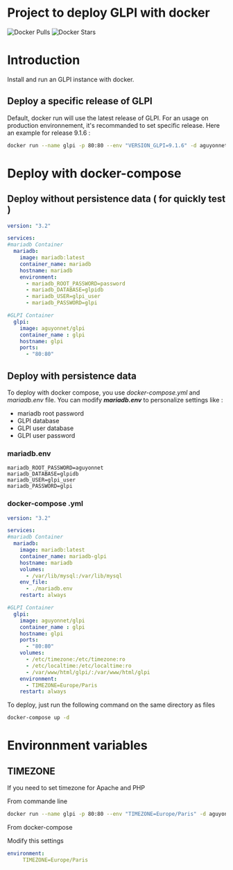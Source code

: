 # Project to deploy GLPI with docker

![Docker Pulls](https://img.shields.io/docker/pulls/aguyonnet/glpi) ![Docker Stars](https://img.shields.io/docker/stars/aguyonnet/glpi)
# Introduction

Install and run an GLPI instance with docker.

## Deploy a specific release of GLPI
Default, docker run will use the latest release of GLPI.
For an usage on production environnement, it's recommanded to set specific release.
Here an example for release 9.1.6 :
```sh
docker run --name glpi -p 80:80 --env "VERSION_GLPI=9.1.6" -d aguyonnet/glpi
```

# Deploy with docker-compose

## Deploy without persistence data ( for quickly test )
```yaml
version: "3.2"

services:
#mariadb Container
  mariadb:
    image: mariadb:latest
    container_name: mariadb
    hostname: mariadb
    environment:
      - mariadb_ROOT_PASSWORD=password
      - mariadb_DATABASE=glpidb
      - mariadb_USER=glpi_user
      - mariadb_PASSWORD=glpi

#GLPI Container
  glpi:
    image: aguyonnet/glpi
    container_name : glpi
    hostname: glpi
    ports:
      - "80:80"
```

## Deploy with persistence data

To deploy with docker compose, you use *docker-compose.yml* and *mariadb.env* file.
You can modify **_mariadb.env_** to personalize settings like :

* mariadb root password
* GLPI database
* GLPI user database
* GLPI user password


### mariadb.env
```
mariadb_ROOT_PASSWORD=aguyonnet
mariadb_DATABASE=glpidb
mariadb_USER=glpi_user
mariadb_PASSWORD=glpi
```

### docker-compose .yml
```yaml
version: "3.2"

services:
#mariadb Container
  mariadb:
    image: mariadb:latest
    container_name: mariadb-glpi
    hostname: mariadb
    volumes:
      - /var/lib/mysql:/var/lib/mysql
    env_file:
      - ./mariadb.env
    restart: always

#GLPI Container
  glpi:
    image: aguyonnet/glpi
    container_name : glpi
    hostname: glpi
    ports:
      - "80:80"
    volumes:
      - /etc/timezone:/etc/timezone:ro
      - /etc/localtime:/etc/localtime:ro
      - /var/www/html/glpi/:/var/www/html/glpi
    environment:
      - TIMEZONE=Europe/Paris
    restart: always
```

To deploy, just run the following command on the same directory as files

```sh
docker-compose up -d
```

# Environnment variables

## TIMEZONE
If you need to set timezone for Apache and PHP

From commande line
```sh
docker run --name glpi -p 80:80 --env "TIMEZONE=Europe/Paris" -d aguyonnet/glpi
```

From docker-compose

Modify this settings
```yaml
environment:
     TIMEZONE=Europe/Paris
```
